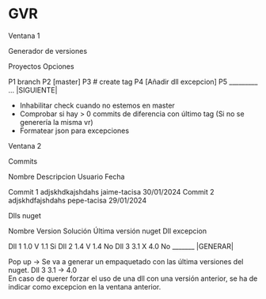 # GVR

Ventana 1

Generador de versiones

Proyectos         Opciones

P1                branch
P2                [master]
P3                # create tag
P4                [Añadir dll excepcion]
P5                 _________
...               |SIGUIENTE|

- Inhabilitar check cuando no estemos en master
- Comprobar si hay > 0 commits de diferencia con último tag (Si no se generería la misma vr)
- Formatear json para excepciones
                  
Ventana 2

Commits

Nombre            Descripcion          Usuario            Fecha

Commit 1          adjskhdkajshdahs     jaime-tacisa       30/01/2024
Commit 2          adjskhdfajshdahs     pepe-tacisa        29/01/2024

Dlls nuget

Nombre      Version Solución      Última versión nuget    Dll excepcion

Dll 1        1.0                  V 1.1                    Si
Dll 2        1.4                  V 1.4                    No
Dll 3        3.1                  X 4.0                    No
                                                                            _______
                                                                           |GENERAR|

Pop up -> Se va a generar un empaquetado con las última versiones del nuget. 
          Dll 3        3.1 -> 4.0               
          En caso de querer forzar el uso de una dll con una versión anterior, se ha de indicar como excepcion en la ventana anterior.




        
